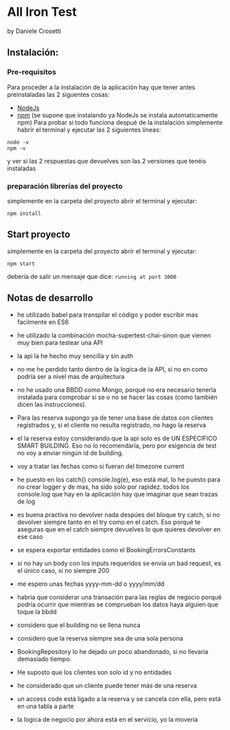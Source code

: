 # All Iron Test
by Daniele Crosetti

## Instalación: 
### Pre-requisitos
Para proceder a la instalación de la aplicación hay que tener antes preinstaladas las 2 siguentes cosas:
- [NodeJs](https://nodejs.org/en/download/ "NodeJs")
- [npm](https://www.npmjs.com/get-npm "npm") (se supone que instalando ya NodeJs se instala automaticamente npm)
Para probar si todo funciona despué de la instalación simplemente habrír el terminal y ejecutar las 2 siguientes líneas:
```
node -v
npm -v
```
y ver si las 2 respuestas que devuelves son las 2 versiones que tenéis instaladas
### preparación librerías del proyecto
simplemente en la carpeta del proyecto abrír el terminal y ejecutar:
```
npm install
```
## Start proyecto
simplemente en la carpeta del proyecto abrír el terminal y ejecutar:
```
npm start
```
debería de salir un mensaje que dice: `running at port 3000`

## Notas de desarrollo
- he utilizado babel para transpilar el código y poder escribir mas facilmente en ES6
- he utilizado la combinación mocha-supertest-chai-sinon que vienen muy bien para testear una API
- la api la he hecho muy sencilla y sin auth
- no me he perdido tanto dentro de la logica de la API, si no en como podría ser a nivel mas de arquitectura
- no he usado una BBDD como Mongo, porqué no era necesario tenerla instalada para comprobar si se o no se hacer las cosas (como también dicen las instrucciones).
- Para las reserva supongo ya de tener una base de datos con clientes registrados y, si el cliente no resulta registrado, no hago la reserva
- el la reserva estoy considerando que la api solo es de UN ESPECIFICO SMART BUILDING. Eso no lo recomendaría, pero por esigencia de test no voy a enviar ningún id de building.
- voy a tratar las fechas como si fueran del timezone current
- he puesto en los catch() console.log(e), eso está mal, lo he puesto para no crear logger y de mas, ha sido solo por rapidez. todos los console.log que hay en la aplicación hay que imaginar que sean trazas de log
- es buena practiva no devolver nada despúes del bloque try catch, si no devolver siempre tanto en el try como en el catch. Eso porqué te aseguras que en el catch siempre devuelves lo que quieres devolver en ese caso 

- se espera exportar entidades como el BookingErrorsConstants
- si no hay un body con los inputs requeridos se envía un bad request, es el único caso, si no siempre 200
- me espero unas fechas yyyy-mm-dd o yyyy/mm/dd
- habría que considerar una transación para las reglas de negocio porqué podría ocurrir que mientras se comprueban los datos haya alguien que toque la bbdd
- considero que el building no se llena nunca
- considero que la reserva siempre sea de una sola persona
- BookingRepository lo he dejado un poco abandonado, si no llevaría demasiado tiempo.
- He suposto que los clientes son solo id y no entidades
- he considerado que un cliente puede tener más de una reserva 
- un access code está ligado a la reserva y se cancela con ella, pero está en una tabla a parte
- la logica de negocio por ahora está en el servicio, yo la movería